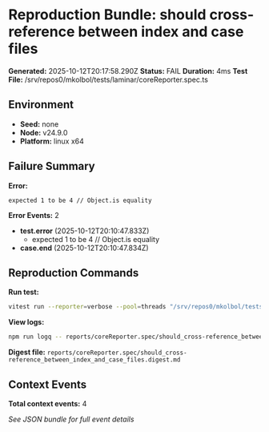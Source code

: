 # Reproduction Bundle: should cross-reference between index and case files

**Generated:** 2025-10-12T20:17:58.290Z
**Status:** FAIL
**Duration:** 4ms
**Test File:** /srv/repos0/mkolbol/tests/laminar/coreReporter.spec.ts

## Environment

- **Seed:** none
- **Node:** v24.9.0
- **Platform:** linux x64

## Failure Summary

**Error:**
```
expected 1 to be 4 // Object.is equality
```

**Error Events:** 2

- **test.error** (2025-10-12T20:10:47.833Z)
  - expected 1 to be 4 // Object.is equality
- **case.end** (2025-10-12T20:10:47.834Z)

## Reproduction Commands

**Run test:**
```bash
vitest run --reporter=verbose --pool=threads "/srv/repos0/mkolbol/tests/laminar/coreReporter.spec.ts" -t "should cross-reference between index and case files"
```

**View logs:**
```bash
npm run logq -- reports/coreReporter.spec/should_cross-reference_between_index_and_case_files.jsonl
```

**Digest file:**
`reports/coreReporter.spec/should_cross-reference_between_index_and_case_files.digest.md`

## Context Events

**Total context events:** 4

_See JSON bundle for full event details_
